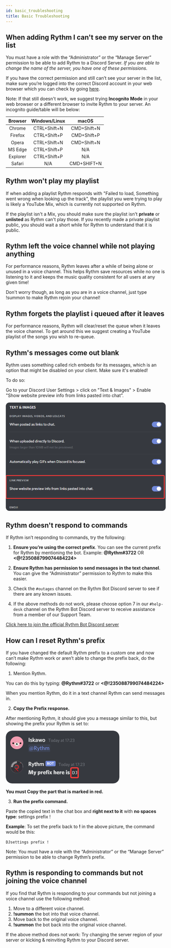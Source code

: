 ```yaml
---
id: basic_troubleshooting
title: Basic Troubleshooting
---
```



## When adding Rythm I can't see my server on the list

You must have a role with the “Administrator” or the “Manage Server” permission to be able to add Rythm to a Discord Server. 
*If you are able to change the name of the server, you have one of these permissions.*

If you have the correct permission and still can’t see your server in the list, make sure you’re logged into the correct Discord account in your web browser which you can check by going [here](https://discord.com/channels/@me).

Note: If that still doesn't work, we suggest trying **Incognito Mode** in your web browser or a different browser to invite Rythm to your server. An incognito guide/table will be below:

|  Browser | Windows/Linux |    macOS    |
|:--------:|:-------------:|:-----------:|
|  Chrome  |  CTRL+Shift+N | CMD+Shift+N |
|  Firefox |  CTRL+Shift+P | CMD+Shift+P |
|   Opera  |  CTRL+Shift+N | CMD+Shift+N |
|  MS Edge |  CTRL+Shift+P |     N/A     |
| Explorer |  CTRL+Shift+P |     N/A     |
|  Safari  |      N/A      | CMD+SHIFT+N |


## Rythm won't play my playlist
If when adding a playlist Rythm responds with "Failed to load, Something went wrong when looking up the track", the playlist you were trying to play is likely a YouTube Mix, which is currently not supported on Rythm.

If the playlist isn't a Mix, you should make sure the playlist isn't **private** or **unlisted** as Rythm can't play those. If you recently made a private playlist public, you should wait a short while for Rythm to understand that it is public.

## Rythm left the voice channel while not playing anything
For performance reasons, Rythm leaves after a while of being alone or unused in a voice channel.
This helps Rythm save resources while no one is listening to it and keeps the music quality consistent for all users at any given time!

Don't worry though, as long as you are in a voice channel, just type !summon to make Rythm rejoin your channel!

## Rythm forgets the playlist i queued after it leaves
For performance reasons, Rythm will clear/reset the queue when it leaves the voice channel.
To get around this we suggest creating a YouTube playlist of the songs you wish to re-queue.

## Rythm's messages come out blank
Rythm uses something called rich embeds for its messages, which is an option that might be disabled on your client. Make sure it's enabled!

To do so:

Go to your Discord User Settings > click on "Text & Images" > Enable "Show website preview info from links pasted into chat”.

![Embeds](./assets/img/basic-troubleshooting/embeds.png)

## Rythm doesn't respond to commands
If Rythm isn’t responding to commands, try the following:


1. **Ensure you’re using the correct prefix**. You can see the current prefix for Rythm by mentioning the bot.
Example: **@Rythm#3722** OR **<@!235088799074484224>**

2. **Ensure Rythm has permission to send messages in the text channel**.
You can give the “Administrator” permission to Rythm to make this easier.

3. Check the `#outages` channel on the Rythm Bot Discord server to see if there are any known issues.

4. If the above methods do not work, please choose option 7 in our `#help-desk` channel on the Rythm Bot Discord server to receive assistance from a member of our Support Team.

[Click here to join the official Rythm Bot Discord server](https://rythmbot.co/support)

## How can I reset Rythm's prefix
If you have changed the default Rythm prefix to a custom one and now can’t make Rythm work or aren’t able to change the prefix back, do the following:



1. Mention Rythm.

You can do this by typing: **@Rythm#3722** or **<@!235088799074484224>**

When you mention Rythm, do it in a text channel Rythm can send messages in.

2. __Copy the Prefix response.__

After mentioning Rythm, it should give you a message similar to this, but showing the prefix your Rythm is set to:

![Prefix](./assets/img/basic-troubleshooting/prefix.png)

**You must Copy the part that is marked in red.**

3. __Run the prefix command.__

Paste the copied text in the chat box and **right next to it** with **no spaces type**: settings prefix !

__Example__: To set the prefix back to **!** in the above picture, the command would be this:

`DJsettings prefix !`


Note: You must have a role with the “Administrator” or the “Manage Server” permission to be able to change Rythm’s prefix.

## Rythm is responding to commands but not joining the voice channel
If you find that Rythm is responding to your commands but not joining a voice channel use the following method:

1. Move to a different voice channel.
2. **!summon** the bot into that voice channel.
3. Move back to the original voice channel.
4. **!summon** the bot back into the original voice channel.

If the above method does not work:
Try changing the server region of your server or kicking & reinviting Rythm to your Discord server.
